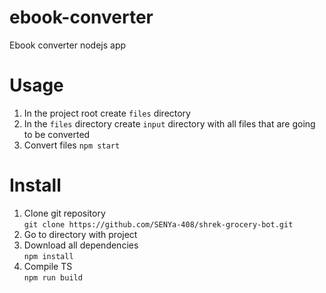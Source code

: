 # ebook-converter
Ebook converter nodejs app

# Usage
1. In the project root create `files` directory
2. In the `files` directory create `input` directory with all files that are going to be converted
3. Convert files
   `npm start`

# Install
1. Clone git repository  
   `git clone https://github.com/SENYa-408/shrek-grocery-bot.git`
2. Go to directory with project
3. Download all dependencies  
   `npm install`
4. Compile TS  
   `npm run build`
